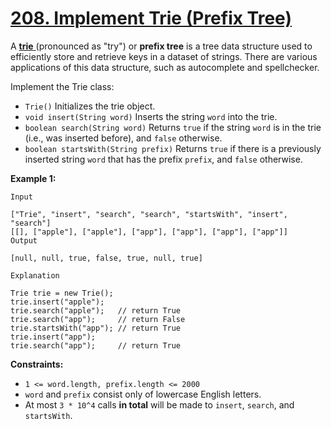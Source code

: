 # [208. Implement Trie (Prefix Tree)](https://leetcode.com/problems/implement-trie-prefix-tree/description/?envType=study-plan-v2&envId=top-interview-150)

A <a href="https://en.wikipedia.org/wiki/Trie" target="_blank">**trie** </a> (pronounced as "try") or **prefix tree**  is a tree data structure used to efficiently store and retrieve keys in a dataset of strings. There are various applications of this data structure, such as autocomplete and spellchecker.

Implement the Trie class:

- <code>Trie()</code> Initializes the trie object.
- <code>void insert(String word)</code> Inserts the string <code>word</code> into the trie.
- <code>boolean search(String word)</code> Returns <code>true</code> if the string <code>word</code> is in the trie (i.e., was inserted before), and <code>false</code> otherwise.
- <code>boolean startsWith(String prefix)</code> Returns <code>true</code> if there is a previously inserted string <code>word</code> that has the prefix <code>prefix</code>, and <code>false</code> otherwise.

**Example 1:** 

```
Input

["Trie", "insert", "search", "search", "startsWith", "insert", "search"]
[[], ["apple"], ["apple"], ["app"], ["app"], ["app"], ["app"]]
Output

[null, null, true, false, true, null, true]

Explanation

Trie trie = new Trie();
trie.insert("apple");
trie.search("apple");   // return True
trie.search("app");     // return False
trie.startsWith("app"); // return True
trie.insert("app");
trie.search("app");     // return True
```

**Constraints:** 

- <code>1 <= word.length, prefix.length <= 2000</code>
- <code>word</code> and <code>prefix</code> consist only of lowercase English letters.
- At most <code>3 * 10^4</code> calls **in total**  will be made to <code>insert</code>, <code>search</code>, and <code>startsWith</code>.